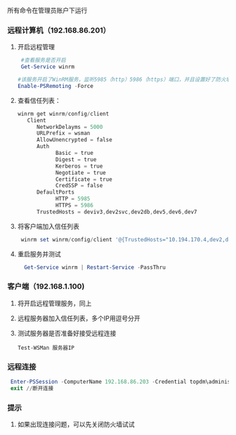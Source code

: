 所有命令在管理员账户下运行

### 远程计算机（192.168.86.201）

1. 开启远程管理

   ```powershell
    #查看服务是否开启
    Get-Service winrm
   ```
   ```powershell
   #该服务开启了WinRM服务，监听5985（http）5986（https）端口，并且设置好了防火墙规则
   Enable-PSRemoting -Force
   ```
2. 查看信任列表：

   ```powershell
   winrm get winrm/config/client 
      Client
         NetworkDelayms = 5000
         URLPrefix = wsman
         AllowUnencrypted = false
         Auth
               Basic = true
               Digest = true
               Kerberos = true
               Negotiate = true
               Certificate = true
               CredSSP = false
         DefaultPorts
               HTTP = 5985
               HTTPS = 5986
         TrustedHosts = deviv3,dev2svc,dev2db,dev5,dev6,dev7
   ```
3. 将客户端加入信任列表

   ```powershell
    winrm set winrm/config/client '@{TrustedHosts="10.194.170.4,dev2,dev2db,dev5,dev6,dev7,DEVMSWINSVR07"}'
   ```

3. 重启服务并测试

   ```powershell
     Get-Service winrm | Restart-Service -PassThru
   ```

   

### 客户端（192.168.1.100)

1. 将开启远程管理服务，同上

2. 远程服务器加入信任列表，多个IP用逗号分开

3. 测试服务器是否准备好接受远程连接

   ```
   Test-WSMan 服务器IP
   ```

   

### 远程连接

```powershell
 Enter-PSSession -ComputerName 192.168.86.203 -Credential topdm\administrator	
 exit //断开连接 
```

### 提示

1. 如果出现连接问题，可以先关闭防火墙试试

